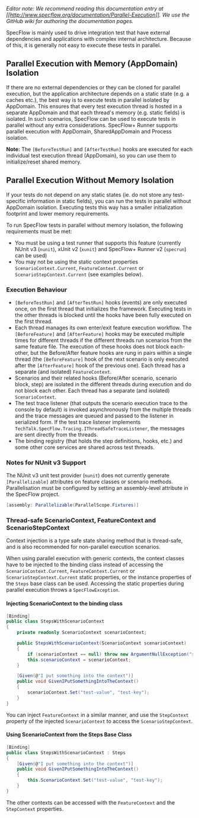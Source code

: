 _Editor note: We recommend reading this documentation entry at [[http://www.specflow.org/documentation/Parallel-Execution]]. We use the GitHub wiki for authoring the documentation pages._

SpecFlow is mainly used to drive integration test that have external dependencies and applications with complex internal architecture. Because of this, it is generally not easy to execute these tests in parallel.

## Parallel Execution with Memory (AppDomain) Isolation

If there are no external dependencies or they can be cloned for parallel execution, but the application architecture depends on a static state (e.g. a caches etc.), the best way is to execute tests in parallel isolated by AppDomain. This ensures that every test execution thread is hosted in a separate AppDomain and that each thread's memory (e.g. static fields) is isolated. In such scenarios, SpecFlow can be used to execute tests in parallel without any extra considerations. SpecFlow+ Runner supports parallel execution with AppDomain, SharedAppDomain and Process isolation.

**Note:** The `[BeforeTestRun]` and `[AfterTestRun]` hooks are executed for each individual test execution thread (AppDomain), so you can use them to initialize/reset shared memory. 

## Parallel Execution Without Memory Isolation

If your tests do not depend on any static states (ie. do not store any test-specific information in static fields), you can run the tests in parallel without AppDomain isolation. Executing tests this way has a smaller initialization footprint and lower memory requirements.

To run SpecFlow tests in parallel without memory isolation, the following requirements must be met:

* You must be using a test runner that supports this feature (currently NUnit v3 (`nunit`), xUnit v2 (`xunit`) and SpecFlow+ Runner v2 (`specrun`) can be used)
* You may not be using the static context properties `ScenarioContext.Current`, `FeatureContext.Current` or `ScenarioStepContext.Current` (see examples below).
 
### Execution Behaviour

* `[BeforeTestRun]` and `[AfterTestRun]` hooks (events) are only executed once, on the first thread that initializes the framework. Executing tests in the other threads is blocked until the hooks have been fully executed on the first thread.
* Each thread manages its own enter/exit feature execution workflow. The `[BeforeFeature]` and `[AfterFeature]` hooks may be executed multiple times for different threads if the different threads run scenarios from the same feature file. The execution of these hooks does not block each-other, but the Before/After feature hooks are rung in pairs within a single thread (the `[BeforeFeature]` hook of the next scenario is only executed after the `[AfterFeature]` hook of the previous one). Each thread has a separate (and isolated) `FeatureContext`.
* Scenarios and their related hooks (Before/After scenario, scenario block, step) are isolated in the different threads during execution and do not block each other. Each thread has a separate (and isolated) `ScenarioContext`.
* The test trace listener (that outputs the scenario execution trace to the console by default) is invoked asynchronously from the multiple threads and the trace messages are queued and passed to the listener in serialized form. If the test trace listener implements `TechTalk.SpecFlow.Tracing.IThreadSafeTraceListener`, the messages are sent directly from the threads. 
* The binding registry (that holds the step definitions, hooks, etc.) and some other core services are shared across test threads.

### Notes for NUnit v3 Support

The NUnit v3 unit test provider (`nunit`) does not currently generate `[Parallelizable]` attributes on feature classes or scenario methods. Parallelisation must be configured by setting an assembly-level attribute in the SpecFlow project.

```c#
[assembly: Parallelizable(ParallelScope.Fixtures)]
```

### Thread-safe ScenarioContext, FeatureContext and ScenarioStepContext

Context injection is a type safe state sharing method that is thread-safe, and is also recommended for non-parallel execution scenarios. 

When using parallel execution with generic contexts, the context classes have to be injected to the binding class instead of accessing the `ScenarioContext.Current`, `FeatureContext.Current` or `ScenarioStepContext.Current` static properties, or the instance properties of the `Steps` base class can be used. Accessing the static properties during parallel execution throws a `SpecFlowException`.

#### Injecting ScenarioContext to the binding class

```c#
[Binding]
public class StepsWithScenarioContext
{
	private readonly ScenarioContext scenarioContext;

	public StepsWithScenarioContext(ScenarioContext scenarioContext)
	{
		if (scenarioContext == null) throw new ArgumentNullException("scenarioContext");
		this.scenarioContext = scenarioContext;
	}

	[Given(@"I put something into the context")]
	public void GivenIPutSomethingIntoTheContext()
	{
		scenarioContext.Set("test-value", "test-key");
	}
}
```

You can inject `FeatureContext` in a similar manner, and use the `StepContext` property of the injected `ScenarioContext` to access the `ScenarioStepContext`.

#### Using ScenarioContext from the Steps Base Class

```c#
[Binding]
public class StepsWithScenarioContext : Steps
{
	[Given(@"I put something into the context")]
	public void GivenIPutSomethingIntoTheContext()
	{
		this.ScenarioContext.Set("test-value", "test-key");
	}
}
```

The other contexts can be accessed with the `FeatureContext` and the `StepContext` properties.